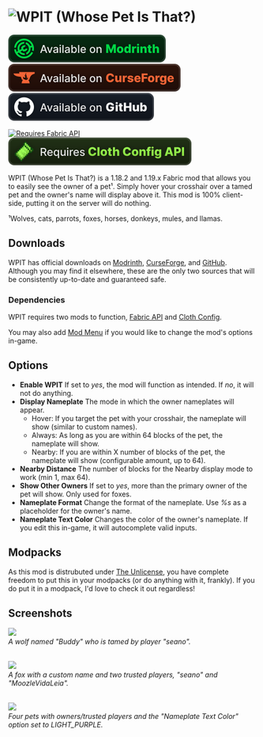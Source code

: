 # ![WPIT (Whose Pet Is That?)](https://i.imgur.com/h20V6ci.png)

[![Available on Modrinth](https://raw.githubusercontent.com/intergrav/devins-badges/68af3da1d56294934ece854c43dac9ab1b0eb3e9/assets/compact/available/modrinth_vector.svg)](https://modrinth.com/mod/wpit) [![Available on CurseForge](https://raw.githubusercontent.com/intergrav/devins-badges/68af3da1d56294934ece854c43dac9ab1b0eb3e9/assets/compact/available/curseforge_vector.svg)](https://www.curseforge.com/minecraft/mc-mods/wpit) [![Available on GitHub](https://raw.githubusercontent.com/intergrav/devins-badges/68af3da1d56294934ece854c43dac9ab1b0eb3e9/assets/compact/available/github_vector.svg)](https://github.com/seaneoo/wpit/releases)

[![Requires Fabric API](https://raw.githubusercontent.com/intergrav/devins-badges/68af3da1d56294934ece854c43dac9ab1b0eb3e9/assets/compact/requires/fabric-api_vector.svg)](https://modrinth.com/mod/fabric-api) [![Requires Cloth Config](https://raw.githubusercontent.com/intergrav/devins-badges/68af3da1d56294934ece854c43dac9ab1b0eb3e9/assets/compact/requires/cloth-config-api_vector.svg)](https://modrinth.com/mod/cloth-config/)

WPIT (Whose Pet Is That?) is a 1.18.2 and 1.19.x Fabric mod that allows you to easily see the owner of a pet¹. Simply
hover your crosshair over a tamed pet and the owner's name will display above it. This mod is 100% client-side, putting it on the
server will do nothing.

¹Wolves, cats, parrots, foxes, horses, donkeys, mules, and llamas.

## Downloads

WPIT has official downloads on [Modrinth](https://modrinth.com/mod/wpit), [CurseForge](https://www.curseforge.com/minecraft/mc-mods/wpit), and [GitHub](https://github.com/seaneoo/wpit/releases). Although you may find it elsewhere, these are the only two sources that will be consistently up-to-date and guaranteed safe.

### Dependencies

WPIT requires two mods to function, [Fabric API](https://modrinth.com/mod/fabric-api) and [Cloth Config](https://modrinth.com/mod/cloth-config/).

You may also add [Mod Menu](https://modrinth.com/mod/modmenu) if you would like to change the mod's options in-game.

## Options

- **Enable WPIT** If set to _yes_, the mod will function as intended. If _no_, it will not do anything.
- **Display Nameplate** The mode in which the owner nameplates will appear.
  - Hover: If you target the pet with your crosshair, the nameplate will show (similar to custom names).
  - Always: As long as you are within 64 blocks of the pet, the nameplate will show.
  - Nearby: If you are within X number of blocks of the pet, the nameplate will show (configurable amount, up to 64).
- **Nearby Distance** The number of blocks for the Nearby display mode to work (min 1, max 64).
- **Show Other Owners** If set to _yes_, more than the primary owner of the pet will show. Only used for foxes.
- **Nameplate Format** Change the format of the nameplate. Use _%s_ as a placeholder for the owner's name.
- **Nameplate Text Color** Changes the color of the owner's nameplate. If you edit this in-game, it will autocomplete valid
  inputs.

## Modpacks

As this mod is distrubuted under [The Unlicense](LICENSE), you have complete freedom to put this in your modpacks (or do
anything with it, frankly). If you do put it in a modpack, I'd love to check it out regardless!

## Screenshots

![](https://i.imgur.com/C9yePky.png)
<br>
*A wolf named "Buddy" who is tamed by player "seano".*
<br><br>

![](https://i.imgur.com/BRvYVlM.png)
<br>
*A fox with a custom name and two trusted players, "seano" and "MoozleVidaLeia".*
<br><br>

![](https://i.imgur.com/IWbnFvA.png)
<br>
*Four pets with owners/trusted players and the "Nameplate Text Color" option set to LIGHT_PURPLE.*
<br><br>
